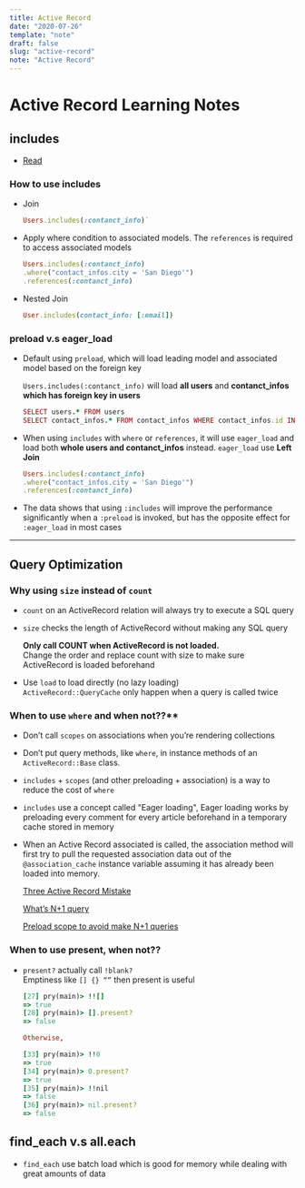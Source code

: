 ```yaml
---
title: Active Record
date: "2020-07-26"
template: "note"
draft: false
slug: "active-record"
note: "Active Record"
---
```

# Active Record Learning Notes

## includes
  - [Read](https://engineering.gusto.com/a-visual-guide-to-using-includes-in-rails/)
### How to use includes
  - Join

    ```ruby
    Users.includes(:contanct_info)`
    ```

  - Apply where condition to associated models. The `references` is required to access associated models

    ```ruby
    Users.includes(:contanct_info)
    .where("contact_infos.city = 'San Diego'")
    .references(:contanct_info)
    ```

  - Nested Join

    ```ruby
    User.includes(contact_info: [:email])
    ```

### preload v.s eager_load

- Default using `preload`, which will load leading model and associated model based on the foreign key

  `Users.includes(:contanct_info)` will load **all users** and **contanct_infos which has foreign key in users**

  ```ruby
  SELECT users.* FROM users
  SELECT contact_infos.* FROM contact_infos WHERE contact_infos.id IN (1, 2, 3)
  ```

- When using `includes` with `where` or `references`, it will use `eager_load` and load both **whole users and contanct_infos** instead. `eager_load` use **Left Join**

  ```ruby
  Users.includes(:contanct_info)
  .where("contact_infos.city = 'San Diego'")
  .references(:contanct_info)
  ```

- The data shows that using `:includes` will improve the performance significantly when a `:preload` is invoked, but has the opposite effect for `:eager_load` in most cases

***
## Query Optimization

### Why using `size` instead of `count`

- `count` on an ActiveRecord relation will always try to execute a SQL query
- `size` checks the length of ActiveRecord without making any SQL query

  **Only call COUNT when ActiveRecord is not loaded.**<br/>
  Change the order and replace count with size to make sure ActiveRecord is loaded beforehand

- Use `load` to load directly (no lazy loading)<br/>
  `ActiveRecord::QueryCache` only happen when a query is called twice

### When to use `where` and when not??**

- Don’t call `scopes` on associations when you’re rendering collections

- Don’t put query methods, like `where`, in instance methods of an `ActiveRecord::Base` class.

- `includes` + `scopes` (and other preloading + association) is a way to reduce the cost of `where`

- `includes` use a concept called "Eager loading", Eager loading works by preloading every comment for every article beforehand in a temporary cache stored in memory

- When an Active Record associated is called, the association method will first try to pull the requested association data out of the `@association_cache` instance variable assuming it has already been loaded into memory.

  [Three Active Record Mistake](https://www.speedshop.co/2019/01/10/three-activerecord-mistakes.html)

  [What’s N+1 query](https://medium.com/@bretdoucette/n-1-queries-and-how-to-avoid-them-a12f02345be5)

  [Preload scope to avoid make N+1 queries](https://www.justinweiss.com/articles/how-to-preload-rails-scopes/)

### When to use present, when not??

- `present?` actually call `!blank?`<br/>
  Emptiness like `[] {} “”` then present is useful

  ```ruby
  [27] pry(main)> !![]
  => true
  [28] pry(main)> [].present?
  => false

  Otherwise,

  [33] pry(main)> !!0
  => true
  [34] pry(main)> 0.present?
  => true
  [35] pry(main)> !!nil
  => false
  [36] pry(main)> nil.present?
  => false
  ```

## find_each v.s all.each
- `find_each` use batch load which is good for memory while dealing with great amounts of data
